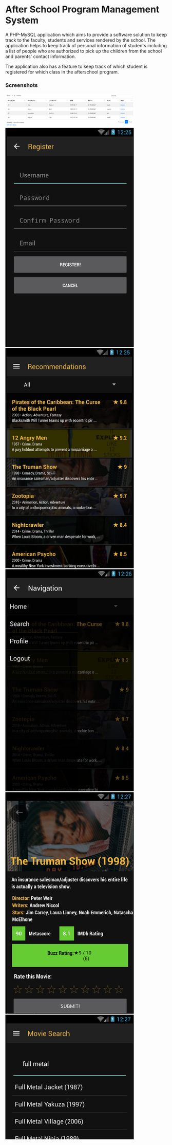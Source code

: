# After School Program Management System

A PHP-MySQL application which aims to provide a software solution to keep track to the faculty, students and services rendered by the school. The application helps to keep track of personal information of students including a list of people who are authorized to pick up the children from the school and parents' contact information.

The application also has a feature to keep track of which student is registered for which class in the afterschool program.

### Screenshots
<img src="https://raw.githubusercontent.com/ddhruvgupta/afterschool/master/screenshots/Faculty.png" width="400" />
<img src="https://raw.githubusercontent.com/njdelima/cs2340-group59/master/screenshots/2.png" width="400" />
<img src="https://raw.githubusercontent.com/njdelima/cs2340-group59/master/screenshots/3.png" width="400" />
<img src="https://raw.githubusercontent.com/njdelima/cs2340-group59/master/screenshots/4.png" width="400" />
<img src="https://raw.githubusercontent.com/njdelima/cs2340-group59/master/screenshots/5.png" width="400" />
<img src="https://raw.githubusercontent.com/njdelima/cs2340-group59/master/screenshots/6.png" width="400" />
